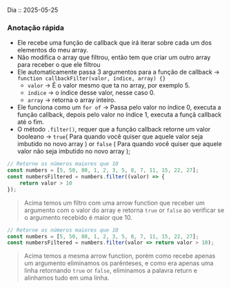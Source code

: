 Dia :: 2025-05-25
### Anotação rápida
- Ele recebe uma função de callback que irá iterar sobre cada um dos elementos do meu array. 
- Não modifica o array que filtrou, então tem que criar um outro array para receber o que ele filtrou
- Ele automaticamente passa 3 argumentos para a função de callback -> `function callbackFilter(valor, índice, array) {}`
	- `valor` -> É o valor mesmo que ta no array, por exemplo 5.
	- `índice` -> o índice desse valor, nesse caso 0.
	- `array` -> retorna o array inteiro.
- Ele funciona como um `for of` -> Passa pelo valor no índice 0, executa a função callback, depois pelo valor no índice 1, executa a funçã callback até o fim.
- O método `.filter()`, requer que a função callback retorne um valor booleano -> `true`( Para quando você quiser que aquele valor seja imbutido no novo array ) or `false` ( Para quando você quiser que aquele valor não seja imbutido no novo array ); 

```js
// Retorne os números maiores que 10  
const numbers = [5, 50, 80, 1, 2, 3, 5, 8, 7, 11, 15, 22, 27];
const numbersFiltered = numbers.filter((valor) => {
	return valor > 10
});
```
> Acima temos um filtro com uma arrow function que receber um argumento com o valor do array e retorna `true` or `false` ao verificar se o argumento recebido é maior que 10.

```js
// Retorne os números maiores que 10  
const numbers = [5, 50, 80, 1, 2, 3, 5, 8, 7, 11, 15, 22, 27];
const numbersFiltered = numbers.filter(valor => return valor > 10);
```
> Acima temos a mesma arrow function, porém como recebe apenas um argumento eliminamos os parênteses, e como era apenas uma linha retornando `true` or `false`, eliminamos a palavra return e alinhamos tudo em uma linha.